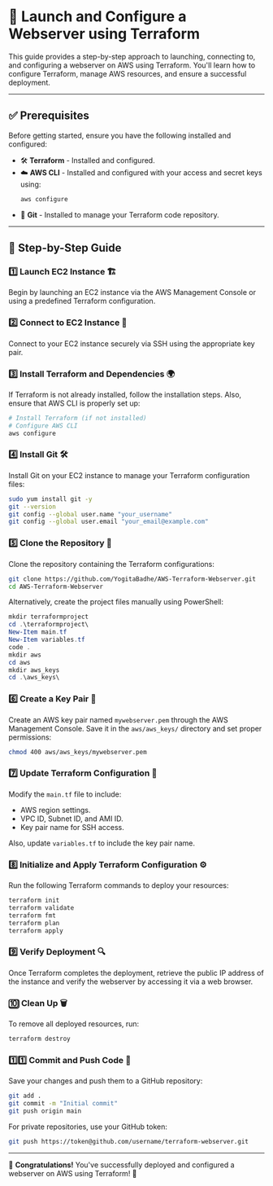 # 🚀 Launch and Configure a Webserver using Terraform

This guide provides a step-by-step approach to launching, connecting to, and configuring a webserver on AWS using Terraform. You'll learn how to configure Terraform, manage AWS resources, and ensure a successful deployment.

---

## ✅ Prerequisites
Before getting started, ensure you have the following installed and configured:

- 🛠 **Terraform** - Installed and configured.
- ☁️ **AWS CLI** - Installed and configured with your access and secret keys using:
  ```bash
  aws configure
  ```
- 🔧 **Git** - Installed to manage your Terraform code repository.

---

## 📌 Step-by-Step Guide

### 1️⃣ Launch EC2 Instance 🏗️
Begin by launching an EC2 instance via the AWS Management Console or using a predefined Terraform configuration.

### 2️⃣ Connect to EC2 Instance 🔗
Connect to your EC2 instance securely via SSH using the appropriate key pair.

### 3️⃣ Install Terraform and Dependencies 🌍
If Terraform is not already installed, follow the installation steps. Also, ensure that AWS CLI is properly set up:
```bash
# Install Terraform (if not installed)
# Configure AWS CLI
aws configure
```

### 4️⃣ Install Git 🛠️
Install Git on your EC2 instance to manage your Terraform configuration files:
```bash
sudo yum install git -y
git --version
git config --global user.name "your_username"
git config --global user.email "your_email@example.com"
```

### 5️⃣ Clone the Repository 📂
Clone the repository containing the Terraform configurations:
```bash
git clone https://github.com/YogitaBadhe/AWS-Terraform-Webserver.git
cd AWS-Terraform-Webserver
```
Alternatively, create the project files manually using PowerShell:
```powershell
mkdir terraformproject
cd .\terraformproject\
New-Item main.tf
New-Item variables.tf
code .
mkdir aws
cd aws
mkdir aws_keys
cd .\aws_keys\
```

### 6️⃣ Create a Key Pair 🔑
Create an AWS key pair named `mywebserver.pem` through the AWS Management Console. Save it in the `aws/aws_keys/` directory and set proper permissions:
```bash
chmod 400 aws/aws_keys/mywebserver.pem
```

### 7️⃣ Update Terraform Configuration 📜
Modify the `main.tf` file to include:
- AWS region settings.
- VPC ID, Subnet ID, and AMI ID.
- Key pair name for SSH access.

Also, update `variables.tf` to include the key pair name.

### 8️⃣ Initialize and Apply Terraform Configuration ⚙️
Run the following Terraform commands to deploy your resources:
```bash
terraform init
terraform validate
terraform fmt
terraform plan
terraform apply
```

### 9️⃣ Verify Deployment 🔍
Once Terraform completes the deployment, retrieve the public IP address of the instance and verify the webserver by accessing it via a web browser.

### 🔟 Clean Up 🗑️
To remove all deployed resources, run:
```bash
terraform destroy
```

### 1️⃣1️⃣ Commit and Push Code 💾
Save your changes and push them to a GitHub repository:
```bash
git add .
git commit -m "Initial commit"
git push origin main
```
For private repositories, use your GitHub token:
```bash
git push https://token@github.com/username/terraform-webserver.git
```

---

🎉 **Congratulations!** You've successfully deployed and configured a webserver on AWS using Terraform! 🚀


